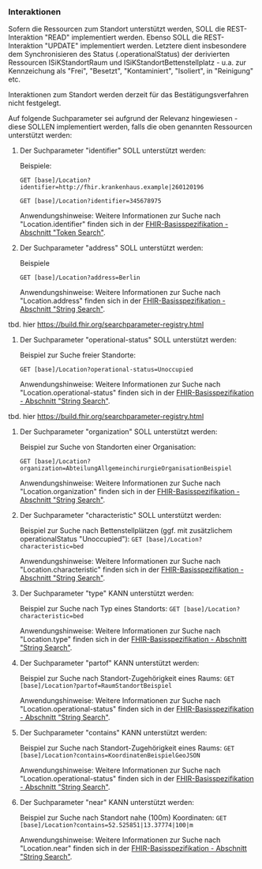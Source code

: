 ### Interaktionen

Sofern die Ressourcen zum Standort unterstützt werden, SOLL die REST-Interaktion "READ" implementiert werden. Ebenso SOLL die REST-Interaktion "UPDATE" implementiert werden. Letztere dient insbesondere dem Synchronisieren des Status (.operationalStatus) der derivierten Ressourcen ISiKStandortRaum und ISiKStandortBettenstellplatz - u.a. zur Kennzeichung als "Frei", "Besetzt", "Kontaminiert", "Isoliert", in "Reinigung" etc.


Interaktionen zum Standort werden derzeit für das Bestätigungsverfahren nicht festgelegt.

Auf folgende Suchparameter sei aufgrund der Relevanz hingewiesen - diese SOLLEN implementiert werden, falls die oben genannten Ressourcen unterstützt werden:


1. Der Suchparameter "identifier" SOLL unterstützt werden:

    Beispiele:

    ```GET [base]/Location?identifier=http://fhir.krankenhaus.example|260120196```

    ```GET [base]/Location?identifier=345678975```

    Anwendungshinweise: Weitere Informationen zur Suche nach "Location.identifier" finden sich in der [FHIR-Basisspezifikation - Abschnitt "Token Search"](https://hl7.org/fhir/R4/search.html#token).

1. Der Suchparameter "address" SOLL unterstützt werden:

    Beispiele

    ```GET [base]/Location?address=Berlin```

    Anwendungshinweise: Weitere Informationen zur Suche nach "Location.address" finden sich in der [FHIR-Basisspezifikation - Abschnitt "String Search"](https://hl7.org/fhir/R4/search.html#string).

tbd. hier https://build.fhir.org/searchparameter-registry.html

1. Der Suchparameter "operational-status" SOLL unterstützt werden:

    Beispiel zur Suche freier Standorte:

    ```GET [base]/Location?operational-status=Unoccupied```

    Anwendungshinweise: Weitere Informationen zur Suche nach "Location.operational-status" finden sich in der [FHIR-Basisspezifikation - Abschnitt "String Search"](https://hl7.org/fhir/R4/search.html#string).

tbd. hier https://build.fhir.org/searchparameter-registry.html

1. Der Suchparameter "organization" SOLL unterstützt werden:

    Beispiel zur Suche von Standorten einer Organisation:

    ```GET [base]/Location?organization=AbteilungAllgemeinchirurgieOrganisationBeispiel```

    Anwendungshinweise: Weitere Informationen zur Suche nach "Location.organization" finden sich in der [FHIR-Basisspezifikation - Abschnitt "String Search"](https://hl7.org/fhir/R4/search.html#string).

1. Der Suchparameter "characteristic" SOLL unterstützt werden:

    Beispiel zur Suche nach Bettenstellplätzen (ggf. mit zusätzlichem operationalStatus "Unoccupied"):
    ```GET [base]/Location?characteristic=bed```

    Anwendungshinweise: Weitere Informationen zur Suche nach "Location.characteristic" finden sich in der [FHIR-Basisspezifikation - Abschnitt "String Search"](https://hl7.org/fhir/R4/search.html#string).

1. Der Suchparameter "type" KANN unterstützt werden:

    Beispiel zur Suche nach Typ eines Standorts:
    ```GET [base]/Location?characteristic=bed```

    Anwendungshinweise: Weitere Informationen zur Suche nach "Location.type" finden sich in der [FHIR-Basisspezifikation - Abschnitt "String Search"](https://hl7.org/fhir/R4/search.html#string).


1. Der Suchparameter "partof" KANN unterstützt werden:

    Beispiel zur Suche nach Standort-Zugehörigkeit eines Raums:
    ```GET [base]/Location?partof=RaumStandortBeispiel```

    Anwendungshinweise: Weitere Informationen zur Suche nach "Location.operational-status" finden sich in der [FHIR-Basisspezifikation - Abschnitt "String Search"](https://hl7.org/fhir/R4/search.html#string).

1. Der Suchparameter "contains" KANN unterstützt werden:

    Beispiel zur Suche nach Standort-Zugehörigkeit eines Raums:
    ```GET [base]/Location?contains=KoordinatenBeispielGeoJSON```

    Anwendungshinweise: Weitere Informationen zur Suche nach "Location.operational-status" finden sich in der [FHIR-Basisspezifikation - Abschnitt "String Search"](https://hl7.org/fhir/R4/search.html#string).

1. Der Suchparameter "near" KANN unterstützt werden:

    Beispiel zur Suche nach Standort nahe (100m) Koordinaten:
    ```GET [base]/Location?contains=52.525851|13.37774|100|m```

    Anwendungshinweise: Weitere Informationen zur Suche nach "Location.near" finden sich in der [FHIR-Basisspezifikation - Abschnitt "String Search"](https://hl7.org/fhir/R4/search.html#string).


